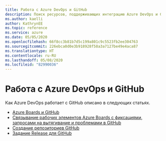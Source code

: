 ```yaml
---
title: Работа с Azure DevOps и GitHub
description: Поиск ресурсов, поддерживающих интеграцию Azure DevOps и GitHub
ms.author: kaelli
author: KathrynEE
ms.topic: reference
ms.service: azure
ms.date: 05/05/2020
ms.openlocfilehash: 66f8cc3b81b7d5c199a801c9c5523fb2ee304763
ms.sourcegitcommit: 226ebca0d0e3b918928f58a3a7127be49e4aca87
ms.translationtype: HT
ms.contentlocale: ru-RU
ms.lasthandoff: 05/08/2020
ms.locfileid: "82990036"
---
```

# <a name="work-with-azure-devops-and-github"></a>Работа с Azure DevOps и GitHub 

Как Azure DevOps работает с GitHub описано в следующих статьях.  

- [Azure Boards и GitHub](/azure/devops/boards/github)   
- [Связывание рабочих элементов Azure Boards с фиксациями, запросами на вытягивание и проблемами в GitHub](/azure/devops/boards/github/link-to-from-github)  
- [Создание репозиториев GitHub](/azure/devops/pipelines/repos/github)   
- [Задание Release для GitHub](/azure/devops/pipelines/tasks/utility/github-release)  
 
